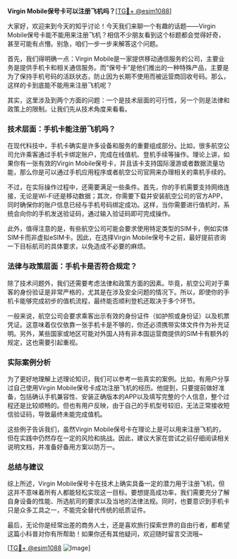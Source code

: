 **Virgin Mobile保号卡可以注册飞机吗？**[[TG💪+ @esim1088](https://t.me/s/esim1088)]

大家好，欢迎来到今天的知乎讨论！今天我们来聊一个有趣的话题——Virgin Mobile保号卡能不能用来注册飞机？相信不少朋友看到这个标题都会觉得好奇，甚至可能有点懵。别急，咱们一步一步来解答这个问题。

首先，我们得明确一点：Virgin Mobile是一家提供移动通信服务的公司，主要业务是提供手机卡和相关通信服务。而“保号卡”是他们推出的一种特殊产品，主要是为了保持手机号码的活跃状态，防止因为长期不使用而被运营商回收号码。那么，这样的卡到底能不能用来注册飞机呢？

其实，这里涉及到两个方面的问题：一个是技术层面的可行性，另一个则是法律和政策上的限制。让我们先从技术角度来看看。

### 技术层面：手机卡能注册飞机吗？

在现代科技中，手机卡确实是许多设备和服务的重要组成部分。比如，很多航空公司允许乘客通过手机卡绑定账户，完成在线值机、登机手续等操作。理论上讲，如果你有一张有效的Virgin Mobile保号卡，并且该卡支持国际漫游或者数据流量功能，那么你是可以通过手机应用程序或者航空公司官网来办理相关的乘机手续的。

不过，在实际操作过程中，还需要满足一些条件。首先，你的手机需要支持网络连接，无论是Wi-Fi还是移动数据；其次，你需要下载并安装航空公司的官方APP，同时确保你的账户信息已经与手机号码绑定成功。这样，当你需要进行值机时，系统会向你的手机发送验证码，通过输入验证码即可完成操作。

此外，值得注意的是，有些航空公司可能会要求使用特定类型的SIM卡，例如实体SIM卡而非虚拟eSIM卡。因此，在选择Virgin Mobile保号卡之前，最好提前咨询一下目标航司的具体要求，以免造成不必要的麻烦。

### 法律与政策层面：手机卡是否符合规定？

除了技术问题外，我们还需要考虑法律和政策方面的因素。毕竟，航空公司对于乘客的身份验证是非常严格的，尤其是在涉及安全问题的情况下。所以，即使你的手机卡能够完成初步的值机流程，最终能否顺利登机还取决于多个环节。

一般来说，航空公司会要求乘客出示有效的身份证件（如护照或身份证）以及机票凭证。这意味着仅仅依靠一张手机卡是不够的，你还必须携带实体文件作为补充证明。另外，某些国家或地区可能对外国人持有非本国运营商提供的SIM卡有额外的规定，这也需要引起重视。

### 实际案例分析

为了更好地理解上述理论知识，我们可以参考一些真实的案例。比如，有用户分享过自己使用Virgin Mobile保号卡成功注册飞机的经历。他提到，只要提前做好准备，包括确认手机兼容性、安装正确版本的APP以及填写完整的个人信息，整个过程还是比较顺畅的。但也有用户反映，由于自己的手机型号较旧，无法正常接收短信验证码，导致最终未能完成值机。

这些例子告诉我们，虽然Virgin Mobile保号卡在理论上是可以用来注册飞机的，但在实践中仍然存在一定的风险和挑战。因此，建议大家在尝试之前仔细阅读相关说明文档，并准备好备用方案以防万一。

### 总结与建议

综上所述，Virgin Mobile保号卡在技术上确实具备一定的潜力用于注册飞机，但这并不意味着所有人都能轻松实现这一目标。要想提高成功率，我们需要充分了解自身设备的性能、所选航司的要求以及当地的法律法规。同时，也要意识到手机卡只是众多工具之一，不能完全替代传统的纸质证件。

最后，无论你是经常出差的商务人士，还是喜欢旅行探索世界的自由行者，都希望这篇小科普对你有所帮助！如果你还有其他疑问，欢迎随时留言交流哦~ 

[[TG💪+ @esim1088](https://t.me/s/esim1088) ![Image](https://i.postimg.cc/4NQfJmqS/Snipaste-2025-05-13-00-14-12.png)]